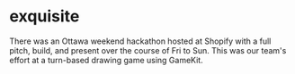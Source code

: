 exquisite
=========

There was an Ottawa weekend hackathon hosted at Shopify with a full pitch, build, and present over the course of Fri to Sun. This was our team's effort at a turn-based drawing game using GameKit.
